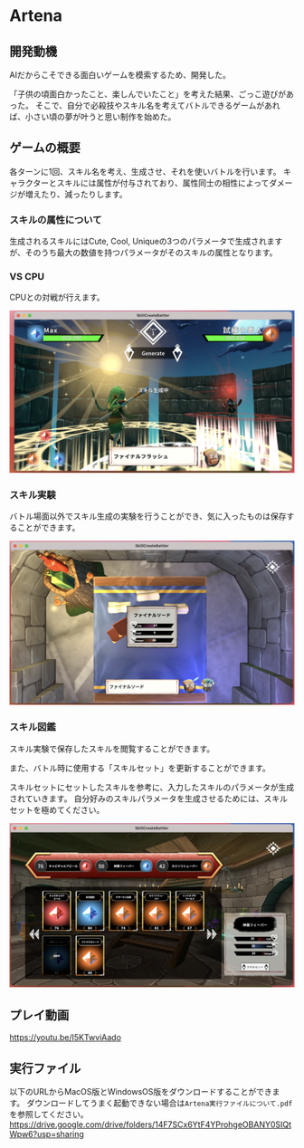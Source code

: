 # Artena

## 開発動機
AIだからこそできる面白いゲームを模索するため、開発した。

「子供の頃面白かったこと、楽しんでいたこと」を考えた結果、ごっこ遊びがあった。
そこで、自分で必殺技やスキル名を考えてバトルできるゲームがあれば、小さい頃の夢が叶うと思い制作を始めた。


## ゲームの概要
各ターンに1回、スキル名を考え、生成させ、それを使いバトルを行います。
キャラクターとスキルには属性が付与されており、属性同士の相性によってダメージが増えたり、減ったりします。
### スキルの属性について
生成されるスキルにはCute, Cool, Uniqueの3つのパラメータで生成されますが、そのうち最大の数値を持つパラメータがそのスキルの属性となります。


### VS CPU
CPUとの対戦が行えます。

![battle](ReadmeSrc/generate_skill.png)

<!-- ![battle](ReadmeSrc/generated_skill.png) -->

<!-- ![battle](ReadmeSrc/win.png) -->



### スキル実験
バトル場面以外でスキル生成の実験を行うことができ、気に入ったものは保存することができます。


![battle](ReadmeSrc/experiment.png)


### スキル図鑑
スキル実験で保存したスキルを閲覧することができます。

また、バトル時に使用する「スキルセット」を更新することができます。

スキルセットにセットしたスキルを参考に、入力したスキルのパラメータが生成されていきます。
自分好みのスキルパラメータを生成させるためには、スキルセットを極めてください。

![battle](ReadmeSrc/library.png)



## プレイ動画
https://youtu.be/I5KTwviAado


## 実行ファイル
以下のURLからMacOS版とWindowsOS版をダウンロードすることができます。
ダウンロードしてうまく起動できない場合は`Artena実行ファイルについて.pdf`を参照してください。
https://drive.google.com/drive/folders/14F7SCx6YtF4YProhgeOBANY0SIQtWpw6?usp=sharing

